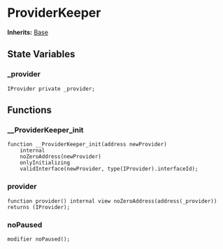 # ProviderKeeper



**Inherits:**
[Base](/src/misc/_Base.sol/abstract.Base.md)

## State Variables

### \_provider

```solidity
IProvider private _provider;
```

## Functions

### \_\_ProviderKeeper_init

```solidity
function __ProviderKeeper_init(address newProvider)
    internal
    noZeroAddress(newProvider)
    onlyInitializing
    validInterface(newProvider, type(IProvider).interfaceId);
```

### provider

```solidity
function provider() internal view noZeroAddress(address(_provider)) returns (IProvider);
```

### noPaused

```solidity
modifier noPaused();
```

